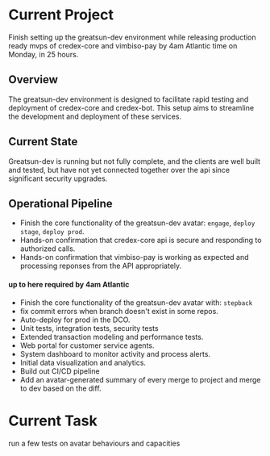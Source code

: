 # Current Project

Finish setting up the greatsun-dev environment while releasing production ready mvps of credex-core and vimbiso-pay by 4am Atlantic time on Monday, in 25 hours.

## Overview
The greatsun-dev environment is designed to facilitate rapid testing and deployment of credex-core and credex-bot. This setup aims to streamline the development and deployment of these services.

## Current State
Greatsun-dev is running but not fully complete, and the clients are well built and tested, but have not yet connected together over the api since significant security upgrades.

## Operational Pipeline

- Finish the core functionality of the greatsun-dev avatar: `engage`, `deploy stage`, `deploy prod`.
- Hands-on confirmation that credex-core api is secure and responding to authorized calls.
- Hands-on confirmation that vimbiso-pay is working as expected and processing reponses from the API appropriately.
#### up to here required by 4am Atlantic

- Finish the core functionality of the greatsun-dev avatar with: `stepback`
- fix commit errors when branch doesn't exist in some repos.
- Auto-deploy for prod in the DCO.
- Unit tests, integration tests, security tests
- Extended transaction modeling and performance tests.
- Web portal for customer service agents.
- System dashboard to monitor activity and process alerts.
- Initial data visualization and analytics.
- Build out CI/CD pipeline
- Add an avatar-generated summary of every merge to project and merge to dev based on the diff.


# Current Task

run a few tests on avatar behaviours and capacities